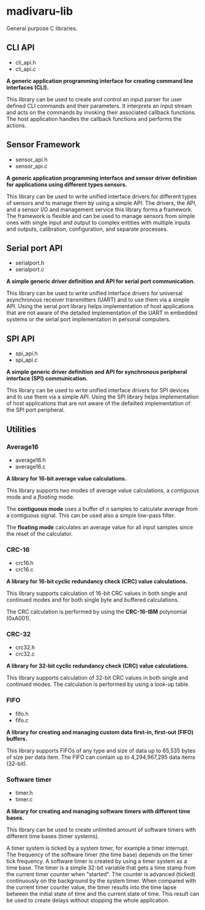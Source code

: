 # madivaru-lib
General purpose C libraries.

## CLI API

* cli_api.h
* cli_api.c

**A generic application programming interface for creating command line 
interfaces (CLI).**

This library can be used to create and control an input parser for user defined 
CLI commands and their parameters. It interprets an input stream and acts on the 
commands by invoking their associated callback functions. The host application 
handles the callback functions and performs the actions.

## Sensor Framework

* sensor_api.h
* sensor_api.c

**A generic application programming interface and sensor driver definition for 
applications using different types sensors.**

This library can be used to write unified interface drivers for different types 
of sensors and to manage them by using a simple API. The drivers, the API, and a 
sensor I/O and management service this library forms a framework. The framework 
is flexible and can be used to manage sensors from simple ones with single input 
and output to complex entities with multiple inputs and outputs, calibration, 
configuration, and separate processes.

## Serial port API

* serialport.h
* serialport.c

**A simple generic driver definition and API for serial port communication.**

This library can be used to write unified interface drivers for universal 
asynchronous receiver transmitters (UART) and to use them via a simple API. 
Using the serial port library helps implementation of host applications that 
are not aware of the detailed implementation of the UART in embedded systems or 
the serial port implementation in personal computers.

## SPI API

* spi_api.h
* spi_api.c

**A simple generic driver definition and API for synchronous peripheral 
interface (SPI) communication.**

This library can be used to write unified interface drivers for SPI devices and 
to use them via a simple API. Using the SPI library helps implementation of host 
applications that are not aware of the defailted implementation of the SPI port 
peripheral.

## Utilities

### Average16

* average16.h
* average16.c

**A library for 16-bit average value calculations.**

This library supports two modes of average value calculations, a *contiguous* 
mode and a *floating* mode. 

The **contiguous mode** uses a buffer of *n* samples to calculate average from a 
contiguous signal. This can be used also a simple low-pass filter.

The **floating mode** calculates an average value for all input samples since 
the reset of the calculator.

### CRC-16

* crc16.h
* crc16.c

**A library for 16-bit cyclic redundancy check (CRC) value calculations.**

This library supports calculation of 16-bit CRC values in both single and 
continued modes and for both single byte and buffered calculations. 

The CRC calculation is performed by using the **CRC-16-IBM** polynomial 
(0xA001).

### CRC-32

* crc32.h
* crc32.c

**A library for 32-bit cyclic redundancy check (CRC) value calculations.**

This library supports calculation of 32-bit CRC values in both single and 
continued modes. The calculation is performed by using a look-up table.

### FIFO

* fifo.h
* fifo.c

**A library for creating and managing custom data first-in, first-out (FIFO) 
buffers.**

This library supports FIFOs of any type and size of data up to 65,535 bytes of 
size per data item. The FIFO can contain up to 4,294,967,295 data items 
(32-bit).

### Software timer

* timer.h
* timer.c

**A library for creating and managing software timers with different time 
bases.**

This library can be used to create unlimited amount of software timers with 
different time bases (timer systems). 

A timer system is ticked by a system timer, for example a timer interrupt. The 
frequency of the software timer (the time base) depends on the timer tick 
frequency. A software timer is created by using a timer system as a time base. 
The timer is a simple 32-bit variable that gets a time stamp from the current 
timer counter when "started". The counter is advanced (ticked) continuously on 
the background by the system timer. When compared with the current timer counter 
value, the timer results into the time lapse between the initial state of time 
and the current state of time. This result can be used to create delays without 
stopping the whole application.